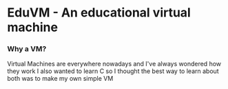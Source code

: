 # EduVM - An educational virtual machine

### Why a VM?

Virtual Machines are everywhere nowadays and I've always wondered how they work I also wanted to learn C so I thought the best way to learn about both was to make my own simple VM